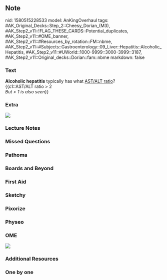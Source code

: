 ## Note
nid: 1580515228533
model: AnKingOverhaul
tags: #AK_Original_Decks::Step_2::Cheesy_Dorian_(M3), #AK_Step2_v11::!FLAG_THESE_CARDS::Potential_duplicates, #AK_Step2_v11::#OME_banner, #AK_Step2_v11::#Resources_by_rotation::FM::nbme, #AK_Step2_v11::#Subjects::Gastroenterology::09_Liver::Hepatitis::Alcoholic_Hepatitis, #AK_Step2_v11::#UWorld::1000-9999::3000-3999::3187, #AK_Step2_v11::Original_decks::Dorian::fam::nbme
markdown: false

### Text
<div>
  <b>Alcoholic hepatitis</b> typically has what <u>AST/ALT
  ratio</u>?
</div>{{c1::AST/ALT ratio > 2
<div>
  <i>But > 1 is also seen</i>}}
</div>

### Extra
<img src="ASTALT+ratio+Alcoholic+hepatitis.jpg">

### Lecture Notes


### Missed Questions


### Pathoma


### Boards and Beyond


### First Aid


### Sketchy


### Pixorize


### Physeo


### OME
<div class="ome-widget">
  <a href="https://onlinemeded.org?ref=anki"><img src=
  "_OME_AnkiFlashcards_General_7.png"></a>
</div>

### Additional Resources


### One by one

